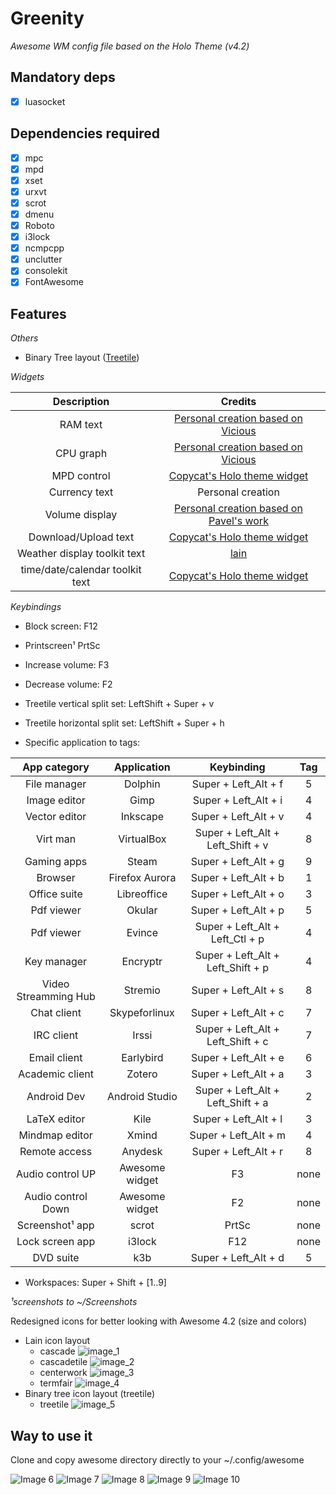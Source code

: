 # Greenity
_Awesome WM config file based on the Holo Theme (v4.2)_

## Mandatory deps
- [x] luasocket

## Dependencies required 
- [x] mpc
- [x] mpd
- [x] xset         
- [x] urxvt        
- [x] scrot        
- [x] dmenu        
- [x] Roboto       
- [x] i3lock
- [x] ncmpcpp
- [x] unclutter    
- [x] consolekit
- [x] FontAwesome  

## Features
_Others_
- Binary Tree layout ([Treetile](https://github.com/guotsuan/awesome-treetile))

_Widgets_

 | Description | Credits |
 | :---: | :---: |
 | RAM text                         | [Personal creation based on Vicious](https://github.com/Mic92/vicious)                |
 | CPU graph                        | [Personal creation based on Vicious](https://github.com/Mic92/vicious)                |
 | MPD control                      | [Copycat's Holo theme widget](https://github.com/lcpz/awesome-copycats)          |
 | Currency text                    | Personal creation                                                                     |
 | Volume display                   | [Personal creation based on Pavel's work](http://pavelmakhov.com/awesome-wm-widgets/) |
 | Download/Upload text             | [Copycat's Holo theme widget](https://github.com/lcpz/awesome-copycats)                |
 | Weather display toolkit text     | [lain](https://github.com/lcpz/lain/wiki)                                              |
 | time/date/calendar toolkit text  | [Copycat's Holo theme widget](https://github.com/lcpz/awesome-copycats)                |

_Keybindings_
- Block screen: F12
- Printscreen¹ PrtSc 
- Increase volume: F3 
- Decrease volume: F2 
- Treetile vertical split set: LeftShift + Super + v
- Treetile horizontal split set: LeftShift + Super + h

- Specific application to tags:

| App category         | Application    | Keybinding            | Tag |
| :-------------------:| :------------: | :--------------------: | :---: |
| File manager         |  Dolphin       | Super + Left_Alt + f  | 5 |
| Image editor         | Gimp           | Super + Left_Alt + i  | 4 |
| Vector editor        | Inkscape       | Super + Left_Alt + v  | 4 |
| Virt man             | VirtualBox     | Super + Left_Alt + Left_Shift + v | 8 |
| Gaming apps          | Steam          | Super + Left_Alt + g  | 9 |
| Browser              | Firefox Aurora | Super + Left_Alt + b  | 1 |
| Office suite         | Libreoffice    | Super + Left_Alt + o  | 3 |
| Pdf viewer           | Okular         | Super + Left_Alt + p  | 5 |
| Pdf viewer           | Evince         | Super + Left_Alt + Left_Ctl + p | 4|
| Key manager          | Encryptr       | Super + Left_Alt + Left_Shift + p | 4|
| Video Streamming Hub | Stremio        | Super + Left_Alt + s  | 8 |
| Chat client          | Skypeforlinux  | Super + Left_Alt + c  | 7 |
| IRC client           | Irssi          | Super + Left_Alt + Left_Shift + c | 7|
| Email client         | Earlybird      | Super + Left_Alt + e  | 6 |
| Academic client      | Zotero         | Super + Left_Alt + a  | 3 |
| Android Dev          | Android Studio | Super + Left_Alt + Left_Shift + a | 2 |
| LaTeX editor         | Kile           | Super + Left_Alt + l  | 3 |
| Mindmap editor       | Xmind          | Super + Left_Alt + m  | 4 |
| Remote access        | Anydesk        | Super + Left_Alt + r  | 8 |
| Audio control UP     | Awesome widget | F3                    | none |
| Audio control Down   | Awesome widget | F2                    | none |
| Screenshot¹ app      | scrot          | PrtSc                 | none |
| Lock screen app      | i3lock         | F12                   | none |
| DVD suite            | k3b            | Super + Left_Alt + d  | 5 |

- Workspaces: Super + Shift + [1..9]

_¹screenshots to ~/Screenshots_  

Redesigned icons for better looking with Awesome 4.2 (size and colors)
- Lain icon layout
  - cascade ![image_1](https://github.com/lambd0x/Funtoo-GreenInfinity/blob/master/awesome/lain/icons/layout/default/cascade.png)
  - cascadetile ![image_2](https://github.com/lambd0x/Funtoo-GreenInfinity/blob/master/awesome/lain/icons/layout/default/cascadetile.png)
  - centerwork ![image_3](https://github.com/lambd0x/Funtoo-GreenInfinity/blob/master/awesome/lain/icons/layout/default/centerwork.png)
  - termfair ![image_4](https://github.com/lambd0x/Funtoo-GreenInfinity/blob/master/awesome/lain/icons/layout/default/termfair.png)
- Binary tree icon layout (treetile)
  - treetile ![image_5](https://github.com/lambd0x/Funtoo-GreenInfinity/blob/master/awesome/treetile/treetile.png)

## Way to use it
Clone and copy awesome directory directly to your ~/.config/awesome  

![Image 6](https://raw.githubusercontent.com/lambd0x/Awesome-wm-Funtoo-GreenInfinity/master/screenshots_taken/img0.png)
![Image 7](https://raw.githubusercontent.com/lambd0x/Awesome-wm-Funtoo-GreenInfinity/master/screenshots_taken/img1.png)
![Image 8](https://raw.githubusercontent.com/lambd0x/Awesome-wm-Funtoo-GreenInfinity/master/screenshots_taken/img2.png)
![Image 9](https://raw.githubusercontent.com/lambd0x/Awesome-wm-Funtoo-GreenInfinity/master/screenshots_taken/img3.png)
![Image 10](https://raw.githubusercontent.com/lambd0x/Funtoo-GreenInfinity/8e1b0d809b0600a145e37c644e91527512b42c30/screenshots_taken/img4.png)








